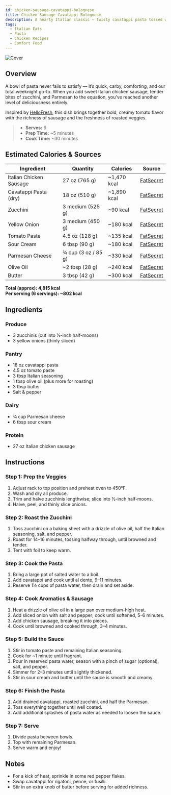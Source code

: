 ```yaml
---
id: chicken-sausage-cavatappi-bolognese
title: Chicken Sausage Cavatappi Bolognese
description: A hearty Italian classic — twisty cavatappi pasta tossed with roasted zucchini, caramelized onion, flavorful chicken sausage, and a tomato-pink sauce finished with Parmesan and scallions.
tags:
  - Italian Eats
  - Pasta
  - Chicken Recipes
  - Comfort Food
---
```


![Cover](/img/italian_eats/chicken_sausage_cavatappi_bolognese/cover.png)

## Overview

A bowl of pasta never fails to satisfy — it’s quick, carby, comforting, and our total weeknight go-to. When you add sweet Italian chicken sausage, tender bites of zucchini, and Parmesan to the equation, you’ve reached another level of deliciousness entirely.

Inspired by [HelloFresh], this dish brings together bold, creamy tomato flavor with the richness of sausage and the freshness of roasted veggies.

> - **Serves:** 6
> - **Prep Time:** ~5 minutes
> - **Cook Time:** ~30 minutes

## Estimated Calories & Sources

| **Ingredient**          | **Quantity**        | **Calories** | **Source**                                                                                        |
| ----------------------- | ------------------- | ------------ | ------------------------------------------------------------------------------------------------- |
| Italian Chicken Sausage | 27 oz (765 g)       | ~1,470 kcal  | [FatSecret](https://www.fatsecret.com/calories-nutrition/generic/chicken-sausage?portionid=32172) |
| Cavatappi Pasta (dry)   | 18 oz (510 g)       | ~1,890 kcal  | [FatSecret](https://www.fatsecret.com/calories-nutrition/usda/pasta-cooked?portionid=37174)       |
| Zucchini                | 3 medium (525 g)    | ~90 kcal     | [FatSecret](https://www.fatsecret.com/calories-nutrition/usda/zucchini)                           |
| Yellow Onion            | 3 medium (450 g)    | ~180 kcal    | [FatSecret](https://www.fatsecret.com/calories-nutrition/usda/onions)                             |
| Tomato Paste            | 4.5 oz (128 g)      | ~135 kcal    | [FatSecret](https://www.fatsecret.com/calories-nutrition/usda/tomato-paste)                       |
| Sour Cream              | 6 tbsp (90 g)       | ~180 kcal    | [FatSecret](https://www.fatsecret.com/calories-nutrition/usda/sour-cream)                         |
| Parmesan Cheese         | ¾ cup (3 oz / 85 g) | ~330 kcal    | [FatSecret](https://www.fatsecret.com/calories-nutrition/usda/parmesan-cheese)                    |
| Olive Oil               | ~2 tbsp (28 g)      | ~240 kcal    | [FatSecret](https://www.fatsecret.com/calories-nutrition/generic/olive-oil)                       |
| Butter                  | 3 tbsp (42 g)       | ~300 kcal    | [FatSecret](https://www.fatsecret.com/calories-nutrition/usda/butter-salted)                      |

**Total (approx): 4,815 kcal**  
**Per serving (6 servings): ~802 kcal**

## Ingredients

### Produce

- 3 zucchinis (cut into ½-inch half-moons)
- 3 yellow onions (thinly sliced)

### Pantry

- 18 oz cavatappi pasta
- 4.5 oz tomato paste
- 3 tbsp Italian seasoning
- 1 tbsp olive oil (plus more for roasting)
- 3 tbsp butter
- Salt & pepper

### Dairy

- ¾ cup Parmesan cheese
- 6 tbsp sour cream

### Protein

- 27 oz Italian chicken sausage

## Instructions

### Step 1: Prep the Veggies

1. Adjust rack to top position and preheat oven to 450°F.
2. Wash and dry all produce.
3. Trim and halve zucchinis lengthwise; slice into ½-inch half-moons.
4. Halve, peel, and thinly slice onions.

### Step 2: Roast the Zucchini

1. Toss zucchini on a baking sheet with a drizzle of olive oil, half the Italian seasoning, salt, and pepper.
2. Roast for 14–16 minutes, tossing halfway through, until browned and tender.
3. Tent with foil to keep warm.

### Step 3: Cook the Pasta

1. Bring a large pot of salted water to a boil.
2. Add cavatappi and cook until al dente, 9–11 minutes.
3. Reserve 1½ cups of pasta water, then drain and set aside.

### Step 4: Cook Aromatics & Sausage

1. Heat a drizzle of olive oil in a large pan over medium-high heat.
2. Add sliced onion with salt and pepper; cook until softened, 5–6 minutes.
3. Add chicken sausage, breaking it into pieces.
4. Cook until browned and cooked through, 3–4 minutes.

### Step 5: Build the Sauce

1. Stir in tomato paste and remaining Italian seasoning.
2. Cook for ~1 minute until fragrant.
3. Pour in reserved pasta water, season with a pinch of sugar (optional), salt, and pepper.
4. Simmer for 2–3 minutes until slightly thickened.
5. Stir in sour cream and butter until the sauce is smooth and creamy.

### Step 6: Finish the Pasta

1. Add drained cavatappi, roasted zucchini, and half the Parmesan.
2. Toss everything together until well coated.
3. Add additional splashes of pasta water as needed to loosen the sauce.

### Step 7: Serve

1. Divide pasta between bowls.
2. Top with remaining Parmesan.
3. Serve warm and enjoy!

## Notes

- For a kick of heat, sprinkle in some red pepper flakes.
- Swap cavatappi for rigatoni, penne, or fusilli.
- Stir in an extra knob of butter before serving for added richness.

[HelloFresh]: https://www.hellofresh.com/recipes/chicken-sausage-cavatappi-bolognese-61f98622422b687c017a9408
